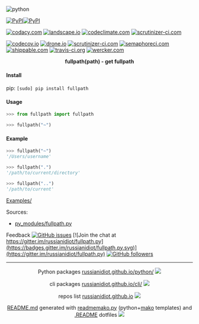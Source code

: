 ![python](https://img.shields.io/badge/language-python-blue.svg)

[![PyPI](https://img.shields.io/pypi/pyversions/fullpath.svg)](https://pypi.python.org/pypi/fullpath)[![PyPI](https://img.shields.io/pypi/v/fullpath.svg)](https://pypi.python.org/pypi/fullpath)

[![codacy.com](https://api.codacy.com/project/badge/Grade/35b047ae7ed143a0a45a9a173e362161)](https://www.codacy.com/app/russianidiot-github/fullpath-py/dashboard)
[![landscape.io](https://landscape.io/github/russianidiot/fullpath.py/master/landscape.svg?style=flat)](https://landscape.io/github/russianidiot/fullpath.py)
[![codeclimate.com](https://codeclimate.com/github/russianidiot/fullpath.py/badges/gpa.svg)](https://codeclimate.com/github/russianidiot/fullpath.py)
[![scrutinizer-ci.com](https://scrutinizer-ci.com/g/russianidiot/fullpath.py/badges/quality-score.png?b=master)](https://scrutinizer-ci.com/g/russianidiot/fullpath.py/)

[![codecov.io](https://codecov.io/github/russianidiot/fullpath.py/coverage.svg?branch=master)](https://codecov.io/github/russianidiot/fullpath.py?branch=master)
[![drone.io](https://drone.io/github.com/russianidiot/fullpath.py/status.png)](https://drone.io/github.com/russianidiot/fullpath.py)
[![scrutinizer-ci.com](https://scrutinizer-ci.com/g/russianidiot/fullpath.py/badges/build.png?b=master)](https://scrutinizer-ci.com/g/russianidiot/fullpath.py/)
[![semaphoreci.com](https://semaphoreci.com/api/v1/russianidiot/fullpath-py/branches/master/shields_badge.svg)](https://semaphoreci.com/russianidiot/fullpath-py)
[![shippable.com](https://api.shippable.com/projects/57068cbb2a8192902e1bbb9d/badge?branch=master)](https://app.shippable.com/projects/57068cbb2a8192902e1bbb9d)
[![travis-ci.org](https://travis-ci.org/russianidiot/fullpath.py.svg)](https://travis-ci.org/russianidiot/fullpath.py)
[![wercker.com](https://app.wercker.com/status/9255faeeb5f41bdd0bb7bdc2f1419752/s/master)](https://app.wercker.com/#applications/570bdaad2831cf7033139ceb)

<p align="center">
    <b>fullpath(path) - get fullpath</b>
</p>

#### Install

pip: 
`[sudo] pip install fullpath`

#### Usage

```python
>>> from fullpath import fullpath

>>> fullpath("~")
```

#### Example

```python
>>> fullpath("~")
'/Users/username'

>>> fullpath(".")
'/path/to/current/directory'

>>> fullpath("..")
'/path/to/current'
```

[Examples/](https://github.com/russianidiot/fullpath.py/tree/master/Examples)

Sources:
*	[py_modules/fullpath.py](https://github.com/russianidiot/fullpath.py/blob/master/py_modules/fullpath.py)

Feedback
[![GitHub issues](https://img.shields.io/github/issues/russianidiot/fullpath.py.svg)](https://github.com/russianidiot/fullpath.py/issues)
[![Join the chat at https://gitter.im/russianidiot/fullpath.py](https://badges.gitter.im/russianidiot/fullpath.py.svg)](https://gitter.im/russianidiot/fullpath.py)
[![GitHub followers](https://img.shields.io/github/followers/russianidiot.svg?style=social&label=Follow)](https://github.com/russianidiot)

* * *

<p align="center">
	Python packages <a href="http://russianidiot.github.io/python/">russianidiot.github.io/python/</a>
	<img src="http://russianidiot.github.io/images/python/16.png" />
</p>
<p align="center">
	cli packages <a href="http://russianidiot.github.io/python/">russianidiot.github.io/cli/</a>
<img src="http://russianidiot.github.io/images/cli/16.png" />
</p>

<p align="center">
	repos list <a href="http://russianidiot.github.io/">russianidiot.github.io</a> <img src="http://russianidiot.github.io/images/star/16.png" />
</p>

<p align="center">
	<a href="https://raw.githubusercontent.com/russianidiot/fullpath.py/master/README.md">README.md</a> generated with <a href="https://github.com/russianidiot/readme-mako.py">readmemako.py</a> (python+<a href="http://www.makotemplates.org/">mako</a> templates) and <a href="https://github.com/russianidiot-dotfiles/.README">.README</a> dotfiles 
<img src="http://russianidiot.github.io/images/book/16.png">
</p>
